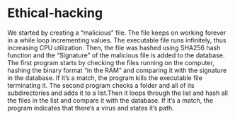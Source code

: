 # Ethical-hacking
We started by creating a “malicious” file. The file keeps on working forever in a while loop incrementing values. 
The executable file runs infinitely, thus increasing CPU utilization. Then, the file was hashed using SHA256 hash function and the “Signature” of the malicious file is added to the database.
The first program starts by checking the files running on the computer, hashing the binary format “in the RAM” and comparing it with the signature in the database. 
If it’s a match, the program kills the executable file terminating it.
The second program checks a folder and all of its subdirectories and adds it to a list.Then it loops through the list and hash all the files in the list and compare it with the database.
If it’s a match, the program indicates that there’s a virus and states it’s path.

